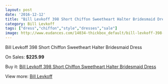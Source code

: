 ```yaml
---
layout: post
date: '2016-12-12'
title: "Bill Levkoff 398 Short Chiffon Sweetheart Halter Bridesmaid Dress"
category: Bill Levkoff
tags: ["dress","chiffon","style","dresses","sale"]
image: http://www.eudances.com/14034-thickbox_default/bill-levkoff-398-short-chiffon-sweetheart-halter-bridesmaid-dress.jpg
---
```

Bill Levkoff 398 Short Chiffon Sweetheart Halter Bridesmaid Dress

On Sales: **$225.99**
<a href="https://www.eudances.com/en/bill-levkoff/4211-bill-levkoff-398-short-chiffon-sweetheart-halter-bridesmaid-dress.html"><amp-img layout="responsive" width="600" height="600" src="//www.eudances.com/14034-thickbox_default/bill-levkoff-398-short-chiffon-sweetheart-halter-bridesmaid-dress.jpg" alt="Bill Levkoff 398 Short Chiffon Sweetheart Halter Bridesmaid Dress 0" /></a>
<a href="https://www.eudances.com/en/bill-levkoff/4211-bill-levkoff-398-short-chiffon-sweetheart-halter-bridesmaid-dress.html"><amp-img layout="responsive" width="600" height="600" src="//www.eudances.com/14035-thickbox_default/bill-levkoff-398-short-chiffon-sweetheart-halter-bridesmaid-dress.jpg" alt="Bill Levkoff 398 Short Chiffon Sweetheart Halter Bridesmaid Dress 1" /></a>

Buy it: [Bill Levkoff 398 Short Chiffon Sweetheart Halter Bridesmaid Dress](https://www.eudances.com/en/bill-levkoff/4211-bill-levkoff-398-short-chiffon-sweetheart-halter-bridesmaid-dress.html "Bill Levkoff 398 Short Chiffon Sweetheart Halter Bridesmaid Dress")

View more: [Bill Levkoff](https://www.eudances.com/en/57-bill-levkoff "Bill Levkoff")